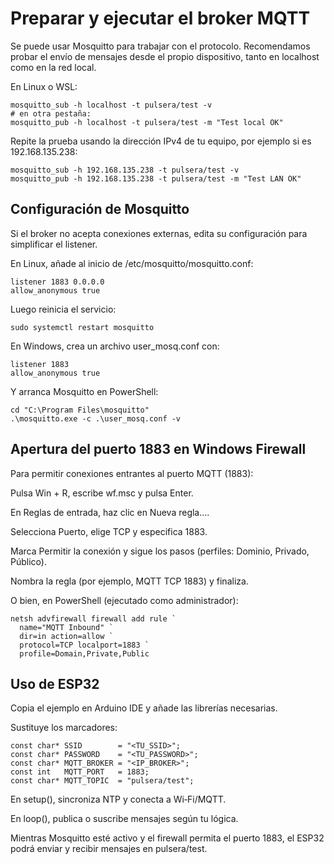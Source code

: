 # Preparar y ejecutar el broker MQTT
Se puede usar Mosquitto para trabajar con el protocolo. Recomendamos probar el envío de mensajes desde el propio dispositivo, tanto en localhost como en la red local.

En Linux o WSL:
```
mosquitto_sub -h localhost -t pulsera/test -v
# en otra pestaña:
mosquitto_pub -h localhost -t pulsera/test -m "Test local OK"
```

Repite la prueba usando la dirección IPv4 de tu equipo, por ejemplo si es 192.168.135.238:
```
mosquitto_sub -h 192.168.135.238 -t pulsera/test -v
mosquitto_pub -h 192.168.135.238 -t pulsera/test -m "Test LAN OK"
```

## Configuración de Mosquitto
Si el broker no acepta conexiones externas, edita su configuración para simplificar el listener.

En Linux, añade al inicio de /etc/mosquitto/mosquitto.conf:
```
listener 1883 0.0.0.0
allow_anonymous true
```
Luego reinicia el servicio:

```
sudo systemctl restart mosquitto
```
En Windows, crea un archivo user_mosq.conf con:

```
listener 1883
allow_anonymous true
```
Y arranca Mosquitto en PowerShell:
```
cd "C:\Program Files\mosquitto"
.\mosquitto.exe -c .\user_mosq.conf -v
```
## Apertura del puerto 1883 en Windows Firewall
Para permitir conexiones entrantes al puerto MQTT (1883):

Pulsa Win + R, escribe wf.msc y pulsa Enter.

En Reglas de entrada, haz clic en Nueva regla….

Selecciona Puerto, elige TCP y especifica 1883.

Marca Permitir la conexión y sigue los pasos (perfiles: Dominio, Privado, Público).

Nombra la regla (por ejemplo, MQTT TCP 1883) y finaliza.

O bien, en PowerShell (ejecutado como administrador):

```
netsh advfirewall firewall add rule `
  name="MQTT Inbound" `
  dir=in action=allow `
  protocol=TCP localport=1883 `
  profile=Domain,Private,Public
```

## Uso de ESP32
Copia el ejemplo en Arduino IDE y añade las librerías necesarias.

Sustituye los marcadores:

```
const char* SSID        = "<TU_SSID>";
const char* PASSWORD    = "<TU_PASSWORD>";
const char* MQTT_BROKER = "<IP_BROKER>";
const int   MQTT_PORT   = 1883;
const char* MQTT_TOPIC  = "pulsera/test";
```
En setup(), sincroniza NTP y conecta a Wi‑Fi/MQTT.

En loop(), publica o suscribe mensajes según tu lógica.

Mientras Mosquitto esté activo y el firewall permita el puerto 1883, el ESP32 podrá enviar y recibir mensajes en pulsera/test.